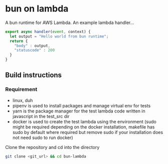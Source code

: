 # bun on lambda

A bun runtime for AWS Lambda.
An example lambda handler...

```js
export async handler(event, context) {
  let output = "Hello world from bun runtime";
  return {
    "body" : output,
    "statuscode" : 200
  }
}
```

## Build instructions

### Requirement

- linux, duh
- pipenv is used to install packages and manage virtual env for tests
- yarn is the package manager for the test lambda code written in javascript in the test_src dir
- docker is used to create the test lambda using the environment (sudo might be required depending on the docker installation, makefile has sudo by default where required but remove sudo if your installation does not need sudo to run docker)

Clone the repository and cd into the directory

```sh
git clone <git_url> && cd bun-lambda
```
